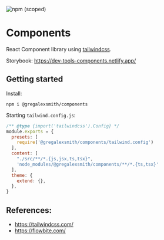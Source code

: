 ![npm (scoped)](https://img.shields.io/npm/v/@gregalexsmith/components)

# Components

React Component library using [tailwindcss](https://tailwindcss.com/).

Storybook: https://dev-tools-components.netlify.app/

## Getting started

Install:
```shell
npm i @gregalexsmith/components
```

Starting `tailwind.config.js`:
```js
/** @type {import('tailwindcss').Config} */
module.exports = {
  presets: [
    require('@gregalexsmith/components/tailwind.config')
  ],
  content: [
    "./src/**/*.{js,jsx,ts,tsx}",
    'node_modules/@gregalexsmith/components/**/*.{ts,tsx}'
  ],
  theme: {
    extend: {},
  },
}
```

## References:
- https://tailwindcss.com/
- https://flowbite.com/
